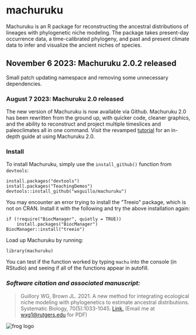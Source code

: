 # machuruku
Machuruku is an R package for reconstructing the ancestral distributions of lineages with phylogenetic niche modeling. The package takes present-day occurrence data, a time-calibrated phylogeny, and past and present climate data to infer and visualize the ancient niches of species. 
## November 6 2023: Machuruku 2.0.2 released
Small patch updating namespace and removing some unnecessary dependencies.
### August 7 2023: Machuruku 2.0 released
The new version of Machuruku is now available via Github. Machuruku 2.0 has been rewritten from the ground up, with quicker code, cleaner graphics, and the ability to reconstruct and project multiple timeslices and paleoclimates all in one command. Visit the revamped [tutorial](https://github.com/wxguillo/machuruku/tree/main/tutorial#machuruku-the-tutorial-20) for an in-depth guide at using Machuruku 2.0.
### Install
To install Machuruku, simply use the `install_github()` function from `devtools`:
```
install.packages("devtools")
install.packages("TeachingDemos")
devtools::install_github("wxguillo/machuruku")
```
You may encounter an error trying to install the "Treeio" package, which is not on CRAN. Install it with the following and try the above installation again:
```
if (!require("BiocManager", quietly = TRUE))
    install.packages("BiocManager")
BiocManager::install("treeio")
```
Load up Machuruku by running:
```
library(machuruku)
```
You can test if the function worked by typing `machu` into the console (in RStudio) and seeing if all of the functions appear in autofill.

### *Software citation and associated manuscript:*
>  Guillory WG, Brown JL. 2021. A new method for integrating ecological niche modeling with phylogenetics to estimate ancestral distributions. Systematic Biology, 70(5):1033-1045. [Link.](https://academic.oup.com/sysbio/advance-article-abstract/doi/10.1093/sysbio/syab016/6171196) (Email me at wxg1@rutgers.edu for PDF)

![frog logo](https://github.com/wxguillo/machuruku/blob/main/tutorial/images/machurukuLogoShamelessFrog.jpg)

